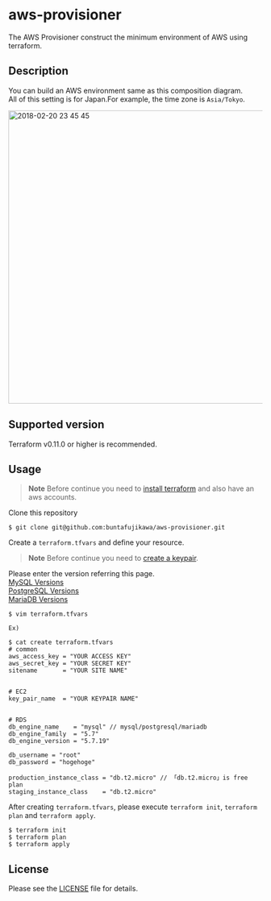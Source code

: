 # aws-provisioner
The AWS Provisioner construct the minimum environment of AWS using terraform.

## Description  
You can build an AWS environment same as this composition diagram.  
All of this setting is for Japan.For example, the time zone is `Asia/Tokyo`.  

<img width="582" alt="2018-02-20 23 45 45" src="https://user-images.githubusercontent.com/11749585/36430335-4ae31934-1698-11e8-8ae5-69da1eb6bd3c.png"> 


## Supported version
Terraform v0.11.0 or higher is recommended.

## Usage
> **Note** Before continue you need to [install terraform](https://www.terraform.io/downloads.html)  and also have an aws accounts.

Clone this repository
```
$ git clone git@github.com:buntafujikawa/aws-provisioner.git
```
 
Create a `terraform.tfvars` and define your resource.
> **Note** Before continue you need to [create a keypair](https://docs.aws.amazon.com/ja_jp/AWSEC2/latest/UserGuide/ec2-key-pairs.html).

Please enter the version referring this page.  
[MySQL Versions](https://docs.aws.amazon.com/ja_jp/AmazonRDS/latest/UserGuide/CHAP_MySQL.html#MySQL.Concepts.VersionMgmt)  
[PostgreSQL Versions](https://docs.aws.amazon.com/ja_jp/AmazonRDS/latest/UserGuide/CHAP_PostgreSQL.html)  
[MariaDB Versions](https://docs.aws.amazon.com/ja_jp/AmazonRDS/latest/UserGuide/CHAP_MariaDB.html)  
 

 
```
$ vim terraform.tfvars
 
Ex)
 
$ cat create terraform.tfvars
# common
aws_access_key = "YOUR ACCESS KEY"
aws_secret_key = "YOUR SECRET KEY"
sitename       = "YOUR SITE NAME"
 
 
# EC2
key_pair_name  = "YOUR KEYPAIR NAME"
 
 
# RDS
db_engine_name    = "mysql" // mysql/postgresql/mariadb
db_engine_family  = "5.7"
db_engine_version = "5.7.19"
 
db_username = "root"
db_password = "hogehoge"
 
production_instance_class = "db.t2.micro" // 「db.t2.micro」is free plan
staging_instance_class    = "db.t2.micro"

```

After creating `terraform.tfvars`, please execute `terraform init`, `terraform plan` and `terraform apply`.

```
$ terraform init
$ terraform plan
$ terraform apply
```


## License
Please see the [LICENSE](https://github.com/buntafujikawa/AWS-provisioner/blob/master/LICENSE) file for details.
